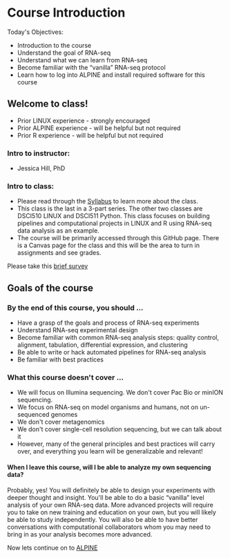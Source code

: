 # Course Introduction

Today's Objectives:
- Introduction to the course
- Understand the goal of RNA-seq
- Understand what we can learn from RNA-seq
- Become familiar with the “vanilla” RNA-seq protocol
- Learn how to log into ALPINE and install required software for this course

## Welcome to class!

- Prior LINUX experience - strongly encouraged
- Prior ALPINE experience - will be helpful but not required
- Prior R experience - will be helpful but not required

### Intro to instructor: 

- Jessica Hill, PhD

### Intro to class:

- Please read through the [Syllabus](../../Syllabus.md) to learn more about the class.
- This class is the last in a 3-part series. The other two classes are DSCI510 LINUX and DSCI511 Python. This class focuses on building pipelines and computational projects in LINUX and R using RNA-seq data analysis as an example.
- The course will be primarily accessed through this GitHub page. There is a Canvas page for the class and this will be the area to turn in assignments and see grades.

Please take this [brief survey](https://forms.gle/VuRskcNHvUHU5WeY6)

## Goals of the course

### By the end of this course, you should ...
- Have a grasp of the goals and process of RNA-seq experiments
- Understand RNA-seq experimental design
- Become familiar with common RNA-seq analysis steps: quality control, alignment, tabulation, differential expression, and clustering
- Be able to write or hack automated pipelines for RNA-seq analysis
- Be familiar with best practices

### What this course doesn't cover ...
- We will focus on Illumina sequencing. We don't cover Pac Bio or minION sequencing.
- We focus on RNA-seq on model organisms and humans, not on un-sequenced genomes
- We don't cover metagenomics
- We don't cover single-cell resolution sequencing, but we can talk about it
- However, many of the general principles and best practices will carry over, and everything you learn will be generalizable and relevant!

#### When I leave this course, will I be able to analyze my own sequencing data?

Probably, yes! You will definitely be able to design your experiments with deeper thought and insight. You'll be able to do a basic “vanilla” level analysis of your own RNA-seq data. More advanced projects will require you to take on new training and education on your own, but you will likely be able to study independently. You will also be able to have better conversations with computational collaborators whom you may need to bring in as your analysis becomes more advanced.

Now lets continue on to [ALPINE](1_2_ALPINE.md)
